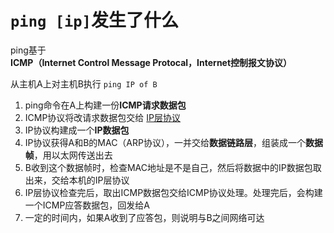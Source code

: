 # `ping [ip]`发生了什么

ping基于**ICMP（Internet Control Message Protocal，Internet控制报文协议）**

从主机A上对主机B执行 `ping IP of B`
1. ping命令在A上构建一份**ICMP请求数据包**
2. ICMP协议将改请求数据包交给 [IP层协议]()
3. IP协议构建成一个**IP数据包**
4. IP协议获得A和B的MAC（ARP协议），一并交给**数据链路层**，组装成一个**数据帧**，用以太网传送出去
5. B收到这个数据帧时，检查MAC地址是不是自己，然后将数据中的IP数据包取出来，交给本机的IP层协议
6. IP层协议检查完后，取出ICMP数据包交给ICMP协议处理。处理完后，会构建一个ICMP应答数据包，回发给A
7. 一定的时间内，如果A收到了应答包，则说明与B之间网络可达

